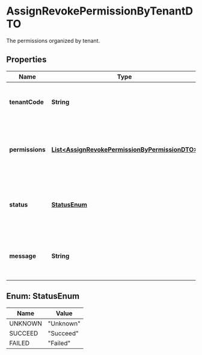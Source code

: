 

# AssignRevokePermissionByTenantDTO

The permissions organized by tenant.

## Properties

| Name | Type | Description | Notes |
|------------ | ------------- | ------------- | -------------|
|**tenantCode** | **String** | The unique identifier associated with the tenant. |  [optional] |
|**permissions** | [**List&lt;AssignRevokePermissionByPermissionDTO&gt;**](AssignRevokePermissionByPermissionDTO.md) | A list of objects representing the assigned or removed permissions. |  [optional] |
|**status** | [**StatusEnum**](#StatusEnum) | The state of the permission assignment. Valid values are Succeed or Failed. |  [optional] |
|**message** | **String** | A detailed description of the request outcome, if available. |  [optional] |



## Enum: StatusEnum

| Name | Value |
|---- | -----|
| UNKNOWN | &quot;Unknown&quot; |
| SUCCEED | &quot;Succeed&quot; |
| FAILED | &quot;Failed&quot; |




